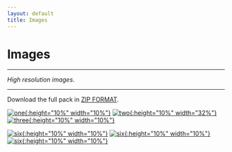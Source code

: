 ```yaml
---
layout: default
title: Images
---
```



<h1>Images</h1>

---

*High resolution images*.

---

Download the full pack in [ZIP FORMAT](../proshots/Archive.zip).

[![one](../proshots/4V-IMG_5582.jpg){:height="10%" width="10%"}](../proshots/4V-IMG_5582.jpg)
[![two](../proshots/3V-IMG_5540.jpg){:height="10%" width="32%"}](../proshots/3V-IMG_5540.jpg)
[![three](../proshots/6V-IMG_5589.jpg){:height="10%" width="10%"}](../proshots/6V-IMG_5589.jpg)

[![six](../proshots/7-IMG_5602.jpg){:height="10%" width="10%"}](../proshots/7-IMG_5602.jpg)
[![six](../proshots/8-IMG_5603.jpg){:height="10%" width="10%"}](../proshots/8-IMG_5603.jpg)
[![six](../proshots/9-IMG_5613.jpg){:height="10%" width="10%"}](../proshots/9-IMG_5613.jpg)

